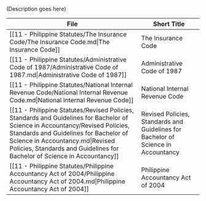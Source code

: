 (Description goes here)

| File                                                                                                                                                                                                                                                                                   | Short Title                                                                       |
| -------------------------------------------------------------------------------------------------------------------------------------------------------------------------------------------------------------------------------------------------------------------------------------- | --------------------------------------------------------------------------------- |
| [[11 - Philippine Statutes/The Insurance Code/The Insurance Code.md\|The Insurance Code]]                                                                                                                                                                                              | The Insurance Code                                                                |
| [[11 - Philippine Statutes/Administrative Code of 1987/Administrative Code of 1987.md\|Administrative Code of 1987]]                                                                                                                                                                   | Administrative Code of 1987                                                       |
| [[11 - Philippine Statutes/National Internal Revenue Code/National Internal Revenue Code.md\|National Internal Revenue Code]]                                                                                                                                                          | National Internal Revenue Code                                                    |
| [[11 - Philippine Statutes/Revised Policies, Standards and Guidelines for Bachelor of Science in Accountancy/Revised Policies, Standards and Guidelines for Bachelor of Science in Accountancy.md\|Revised Policies, Standards and Guidelines for Bachelor of Science in Accountancy]] | Revised Policies, Standards and Guidelines for Bachelor of Science in Accountancy |
| [[11 - Philippine Statutes/Philippine Accountancy Act of 2004/Philippine Accountancy Act of 2004.md\|Philippine Accountancy Act of 2004]]                                                                                                                                              | Philippine Accountancy Act of 2004                                                |


